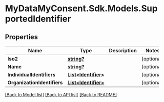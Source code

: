 # MyDataMyConsent.Sdk.Models.SupportedIdentifier

## Properties

Name | Type | Description | Notes
------------ | ------------- | ------------- | -------------
**Iso2** | [**string?**](string?.md) |  | [optional] 
**Name** | [**string?**](string?.md) |  | [optional] 
**IndividualIdentifiers** | [**List&lt;Identifier&gt;**](Identifier.md) |  | [optional] 
**OrganizationIdentifiers** | [**List&lt;Identifier&gt;**](Identifier.md) |  | [optional] 

[[Back to Model list]](../README.md#documentation-for-models) [[Back to API list]](../README.md#documentation-for-api-endpoints) [[Back to README]](../README.md)

